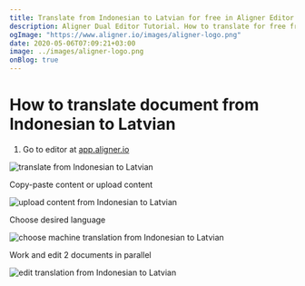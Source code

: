 ```yaml
---
title: Translate from Indonesian to Latvian for free in Aligner Editor
description: Aligner Dual Editor Tutorial. How to translate for free from Indonesian to Latvian. Aligner is multilingual document management platform. 
ogImage: "https://www.aligner.io/images/aligner-logo.png"
date: 2020-05-06T07:09:21+03:00
image: ../images/aligner-logo.png
onBlog: true
---
```


# How to translate document from Indonesian to Latvian

1. Go to editor at [app.aligner.io](https://app.aligner.io "Aligner App web page")

![translate from Indonesian to Latvian](../aligner-blank-editor.png "translate from Indonesian to Latvian")

Copy-paste content or upload content

![upload content from Indonesian to Latvian](../aligner-uploaded-document.png "upload content from Indonesian to Latvian")

Choose desired language

![choose machine translation from Indonesian to Latvian](../aligner-language-dropdown.png "choose machine translation from Indonesian to Latvian")

Work and edit 2 documents in parallel

![edit translation from Indonesian to Latvian](../aligner-double-sitded-editor.png "edit translation from Indonesian to Latvian")

